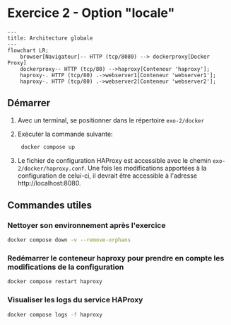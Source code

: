 # Exercice 2 - Option "locale"

```mermaid
---
title: Architecture globale
---
flowchart LR;
    browser[Navigateur]-- HTTP (tcp/8080) --> dockerproxy[Docker Proxy]
    dockerproxy-- HTTP (tcp/80) -->haproxy[Conteneur 'haproxy'];
    haproxy-. HTTP (tcp/80) .->webserver1[Conteneur 'webserver1'];
    haproxy-. HTTP (tcp/80) .->webserver2[Conteneur 'webserver2'];
```

## Démarrer

1. Avec un terminal, se positionner dans le répertoire `exo-2/docker`
2. Exécuter la commande suivante:

   ```bash
    docker compose up
   ```

3. Le fichier de configuration HAProxy est accessible avec le chemin `exo-2/docker/haproxy.conf`. Une fois les modifications apportées à la configuration de celui-ci, il devrait être accessible à l'adresse http://localhost:8080.

## Commandes utiles

### Nettoyer son environnement après l'exercice

```bash
docker compose down -v --remove-orphans
```

### Redémarrer le conteneur haproxy pour prendre en compte les modifications de la configuration

```bash
docker compose restart haproxy
```

### Visualiser les logs du service HAProxy

```bash
docker compose logs -f haproxy
```

